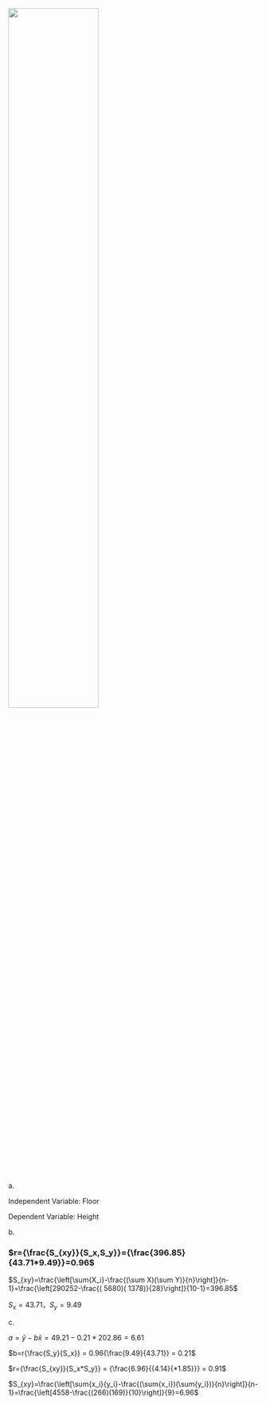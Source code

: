 <img src=https://github.com/user-attachments/assets/9ac82fa0-d7bf-4296-840b-6bdc75cf76d0 width=60% />

a.

Independent Variable: Floor 

Dependent Variable: Height

b. 

### $r={\frac{S_{xy}}{S_x,S_y}}={\frac{396.85}{43.71*9.49}}=0.96$

$S_{xy}=\frac{\left[\sum{X_i}-\frac{(\sum X)(\sum Y)}{n}\right]}{n-1}=\frac{\left[290252-\frac{( 5680)( 1378)}{28}\right]}{10-1}=396.85$

$S_x=43.71，S_y=9.49$


c.

$a=\bar{y}-{b\bar{x}} =49.21-0.21*202.86 = 6.61$

$b=r{\frac{S_y}{S_x}} = 0.96{\frac{9.49}{43.71}} = 0.21$ 

$r={\frac{S_{xy}}{S_x*S_y}} = {\frac{6.96}{{4.14}{*1.85}}} = 0.91$

$S_{xy}=\frac{\left[\sum{x_i}{y_i}-\frac{(\sum{x_i})(\sum{y_i})}{n}\right]}{n-1}=\frac{\left[4558-\frac{(266)(169)}{10}\right]}{9}=6.96$





